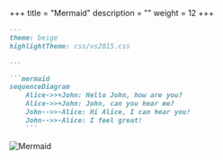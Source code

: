 +++
title = "Mermaid"
description = ""
weight = 12
+++


```md
---
theme: beige
highlightTheme: css/vs2015.css

---

```mermaid
sequenceDiagram
    Alice->>+John: Hello John, how are you?
    Alice->>+John: John, can you hear me?
    John-->>-Alice: Hi Alice, I can hear you!
    John-->>-Alice: I feel great!
    ```
```

![Mermaid](/mermaid.png)




